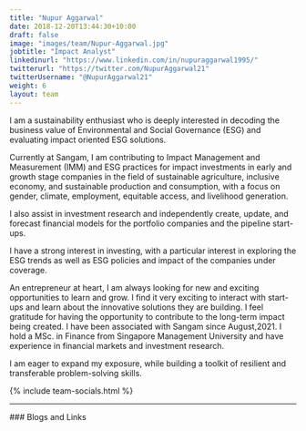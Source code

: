 ```yaml
---
title: "Nupur Aggarwal"
date: 2018-12-20T13:44:30+10:00
draft: false
image: "images/team/Nupur-Aggarwal.jpg"
jobtitle: "Impact Analyst"
linkedinurl: "https://www.linkedin.com/in/nupuraggarwal1995/"
twitterurl: "https://twitter.com/NupurAggarwal21"
twitterUsername: "@NupurAggarwal21"
weight: 6
layout: team
---
```

I am a sustainability enthusiast who is deeply interested in decoding the business value of Environmental and Social Governance (ESG) and evaluating impact oriented ESG solutions.

Currently at Sangam, I am contributing to Impact Management and Measurement (IMM) and ESG practices for impact investments in early and growth stage companies in the field of sustainable agriculture, inclusive economy, and sustainable production and consumption, with a focus on gender, climate, employment, equitable access, and livelihood generation.

I also assist in investment research and independently create, update, and forecast financial models for the portfolio companies and the pipeline start-ups. 

I have a strong interest in investing, with a particular interest in exploring the ESG trends as well as ESG policies and impact of the companies under coverage.

An entrepreneur at heart, I am always looking for new and exciting opportunities to learn and grow. I find it very exciting to interact with start-ups and learn about the innovative solutions they are building. I feel gratitude for having the opportunity to contribute to the long-term impact being created.
I have been associated with Sangam since August,2021. I hold a MSc. in Finance from Singapore Management University and have experience in financial markets and investment research. 

I am eager to expand my exposure, while building a toolkit of resilient and transferable problem-solving skills.
 

{% include team-socials.html %}

<hr/>
### Blogs and Links

[](#linkurl)

[](#linkurl)

[](#linkurl)

